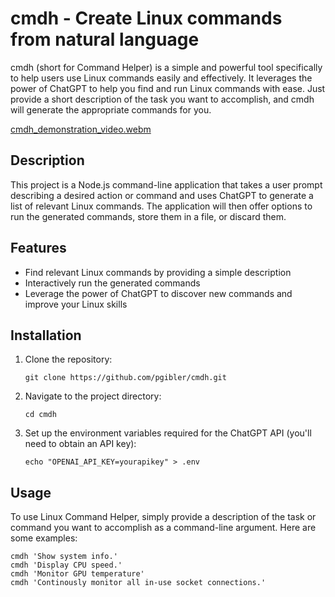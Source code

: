 # cmdh - Create Linux commands from natural language

cmdh (short for Command Helper) is a simple and powerful tool specifically to help users use Linux commands easily and effectively. It leverages the power of ChatGPT to help you find and run Linux commands with ease. Just provide a short description of the task you want to accomplish, and cmdh will generate the appropriate commands for you.

[cmdh_demonstration_video.webm](https://user-images.githubusercontent.com/119892/233747166-552339ef-f3fe-4eb5-9161-db574b6f96fc.webm)

## Description

This project is a Node.js command-line application that takes a user prompt describing a desired action or command and uses ChatGPT to generate a list of relevant Linux commands. The application will then offer options to run the generated commands, store them in a file, or discard them.

## Features

- Find relevant Linux commands by providing a simple description
- Interactively run the generated commands
- Leverage the power of ChatGPT to discover new commands and improve your Linux skills

## Installation

1. Clone the repository:

    `git clone https://github.com/pgibler/cmdh.git`

2. Navigate to the project directory:

    `cd cmdh`

3. Set up the environment variables required for the ChatGPT API (you'll need to obtain an API key):

    `echo "OPENAI_API_KEY=yourapikey" > .env`

## Usage

To use Linux Command Helper, simply provide a description of the task or command you want to accomplish as a command-line argument. Here are some examples:

```
cmdh 'Show system info.'
cmdh 'Display CPU speed.'
cmdh 'Monitor GPU temperature'
cmdh 'Continously monitor all in-use socket connections.'
```
